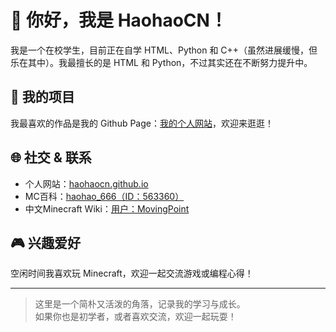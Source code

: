 # 👋 你好，我是 HaohaoCN！

我是一个在校学生，目前正在自学 HTML、Python 和 C++（虽然进展缓慢，但乐在其中）。我最擅长的是 HTML 和 Python，不过其实还在不断努力提升中。

## 🚀 我的项目
我最喜欢的作品是我的 Github Page：[我的个人网站](https://haohaocn.github.io/)，欢迎来逛逛！

## 🌐 社交 & 联系
- 个人网站：[haohaocn.github.io](https://haohaocn.github.io/)
- MC百科：[haohao_666（ID：563360）](https://center.mcmod.cn/563360/)
- 中文Minecraft Wiki：[用户：MovingPoint](https://zh.minecraft.wiki/w/User:MovingPoint)

## 🎮 兴趣爱好
空闲时间我喜欢玩 Minecraft，欢迎一起交流游戏或编程心得！

---

> 这里是一个简朴又活泼的角落，记录我的学习与成长。  
> 如果你也是初学者，或者喜欢交流，欢迎一起玩耍！
